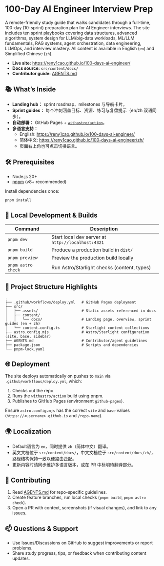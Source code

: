 # 100-Day AI Engineer Interview Prep

A remote-friendly study guide that walks candidates through a full-time, 100-day (10-sprint) preparation plan for AI Engineer interviews. The site includes ten sprint playbooks covering data structures, advanced algorithms, system design for LLM/big-data workloads, ML/LLM fundamentals, RAG systems, agent orchestration, data engineering, LLMOps, and interview mastery. All content is available in English (`en`) and Simplified Chinese (`zh`).

- **Live site:** https://reny1cao.github.io/100-days-ai-engineer/
- **Docs source:** `src/content/docs/`
- **Contributor guide:** [AGENTS.md](./AGENTS.md)

## 📚 What’s Inside

- **Landing hub：** sprint roadmap、milestones 与导航卡片。
- **Sprint guides：** 每个冲刺涵盖目标、资源、练习与复盘提示（en/zh 双语同步）。
- **自动部署：** GitHub Pages + [`withastro/action`](https://github.com/withastro/action)。
- **多语言支持：**
  - English: https://reny1cao.github.io/100-days-ai-engineer/
  - 简体中文: https://reny1cao.github.io/100-days-ai-engineer/zh/
  - 页面右上角也可点击切换语言。

## 🛠️ Prerequisites

- Node.js 20+
- [pnpm](https://pnpm.io/) (v8+ recommended)

Install dependencies once:

```bash
pnpm install
```

## 🚀 Local Development & Builds

| Command        | Description                                   |
| -------------- | --------------------------------------------- |
| `pnpm dev`     | Start local dev server at `http://localhost:4321` |
| `pnpm build`   | Produce a production build in `dist/`          |
| `pnpm preview` | Preview the production build locally           |
| `pnpm astro check` | Run Astro/Starlight checks (content, types) |

## 📁 Project Structure Highlights

```
.
├── .github/workflows/deploy.yml   # GitHub Pages deployment
├── src/
│   ├── assets/                    # Static assets referenced in docs
│   ├── content/
│   │   └── docs/                  # Landing page, overview, sprint guides (en + zh)
│   └── content.config.ts          # Starlight content collections
├── astro.config.mjs               # Astro/Starlight configuration (site, base, sidebar)
├── AGENTS.md                      # Contributor/agent guidelines
├── package.json                   # Scripts and dependencies
└── pnpm-lock.yaml
```

## 🌐 Deployment

The site deploys automatically on pushes to `main` via `.github/workflows/deploy.yml`, which:

1. Checks out the repo.
2. Runs the `withastro/action` build using pnpm.
3. Publishes to GitHub Pages (environment `github-pages`).

Ensure `astro.config.mjs` has the correct `site` and `base` values (`https://<username>.github.io` and `/repo-name`).

## 🌍 Localization

- Default语言为 `en`，同时提供 `zh`（简体中文）翻译。
- 英文文档位于 `src/content/docs/`，中文文档位于 `src/content/docs/zh/`，路径结构保持一致以便路由匹配。
- 更新内容时请同步维护多语言版本，或在 PR 中标明待翻译部分。

## 🤝 Contributing

1. Read [AGENTS.md](./AGENTS.md) for repo-specific guidelines.
2. Create feature branches, run local checks (`pnpm build`, `pnpm astro check`).
3. Open a PR with context, screenshots (if visual changes), and link to any issues.

## 📫 Questions & Support

- Use Issues/Discussions on GitHub to suggest improvements or report problems.
- Share study progress, tips, or feedback when contributing content updates.
